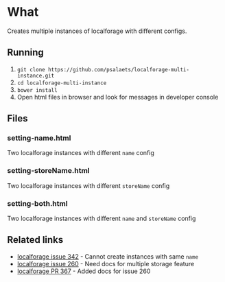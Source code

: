 # What

Creates multiple instances of localforage with different configs.

## Running

1. `git clone https://github.com/psalaets/localforage-multi-instance.git`
2. `cd localforage-multi-instance`
3. `bower install`
4. Open html files in browser and look for messages in developer console

## Files
### setting-name.html

Two localforage instances with different `name` config

### setting-storeName.html

Two localforage instances with different `storeName` config

### setting-both.html

Two localforage instances with different `name` and `storeName` config

## Related links

- [localforage issue 342](https://github.com/mozilla/localForage/issues/342) - Cannot create instances with same `name`
- [localforage issue 260](https://github.com/mozilla/localForage/issues/260) - Need docs for multiple storage feature
- [localforage PR 367](https://github.com/mozilla/localForage/pull/367) - Added docs for issue 260